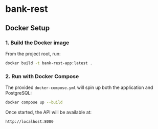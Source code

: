 # bank-rest

## Docker Setup

### 1. Build the Docker image

From the project root, run:

```bash
docker build -t bank-rest-app:latest .
```

### 2. Run with Docker Compose

The provided `docker-compose.yml` will spin up both the application and PostgreSQL:

```bash
docker compose up --build
```

Once started, the API will be available at:

```
http://localhost:8080
```
